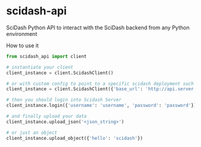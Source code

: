 # scidash-api
SciDash Python API to interact with the SciDash backend from any Python environment

How to use it

```python
from scidash_api import client

# instantiate your client
client_instance = client.ScidashClient()

# or with custom config to point to a specific scidash deployment such as 'http://localhost:8000'
client_instance = client.ScidashClient({'base_url': 'http://api.server.com'})

# then you should login into Scidash Server
client_instance.login({'username': 'username', 'password': 'password'})

# and finally upload your data 
client_instance.upload_json('<json_string>')

# or just an object
client_instance.upload_object({'hello': 'scidash'})

```
